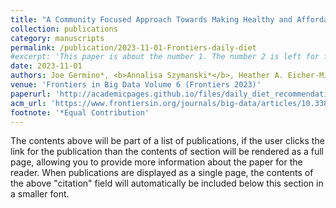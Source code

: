 ```yaml
---
title: "A Community Focused Approach Towards Making Healthy and Affordable Daily Diet Recommendations"
collection: publications
category: manuscripts
permalink: /publication/2023-11-01-Frontiers-daily-diet
#excerpt: 'This paper is about the number 1. The number 2 is left for future work.'
date: 2023-11-01
authors: Joe Germino*, <b>Annalisa Szymanski*</b>, Heather A. Eicher-Miller, Ronald A. Metoyer, and Nitesh V. Chawla
venue: 'Frontiers in Big Data Volume 6 (Frontiers 2023)'
paperurl: 'http://academicpages.github.io/files/daily_diet_recommendations.pdf'
acm_url: 'https://www.frontiersin.org/journals/big-data/articles/10.3389/fdata.2023.1086212/full'
footnote: '*Equal Contribution'
---
```


The contents above will be part of a list of publications, if the user clicks the link for the publication than the contents of section will be rendered as a full page, allowing you to provide more information about the paper for the reader. When publications are displayed as a single page, the contents of the above "citation" field will automatically be included below this section in a smaller font.